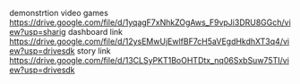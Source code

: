 demonstrtion video games
https://drive.google.com/file/d/1yqagF7xNhkZOgAws_F9vpJi3DRU8GGch/view?usp=sharig
dashboard link
https://drive.google.com/file/d/12ysEMwUjEwlfBF7cH5aVEgdHkdhXT3q4/view?usp=drivesdk
story link
https://drive.google.com/file/d/13CLSyPKT1BoOHTDtx_nq06SxbSuw75TI/view?usp=drivesdk
